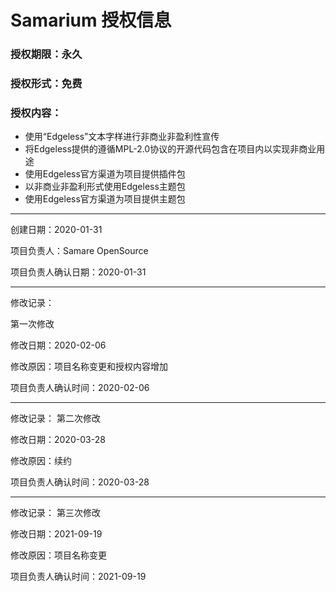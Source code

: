 # Samarium 授权信息
### 授权期限：永久
### 授权形式：免费
### 授权内容：
* 使用“Edgeless”文本字样进行非商业非盈利性宣传
* 将Edgeless提供的遵循MPL-2.0协议的开源代码包含在项目内以实现非商业用途
* 使用Edgeless官方渠道为项目提供插件包
* 以非商业非盈利形式使用Edgeless主题包
* 使用Edgeless官方渠道为项目提供主题包

***

创建日期：2020-01-31

项目负责人：Samare OpenSource

项目负责人确认日期：2020-01-31

***


修改记录：

第一次修改

修改日期：2020-02-06

修改原因：项目名称变更和授权内容增加

项目负责人确认时间：2020-02-06

***


修改记录：
第二次修改

修改日期：2020-03-28

修改原因：续约

项目负责人确认时间：2020-03-28

***


修改记录：
第三次修改

修改日期：2021-09-19

修改原因：项目名称变更

项目负责人确认时间：2021-09-19